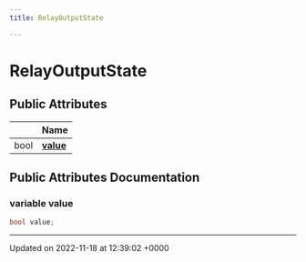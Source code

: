 ```yaml
---
title: RelayOutputState

---
```


# RelayOutputState





## Public Attributes

|                | Name           |
| -------------- | -------------- |
| bool | **[value](/SignallingSystem-doc/vb/Classes/classRelayOutputState/#variable-value)**  |

## Public Attributes Documentation

### variable value

```csharp
bool value;
```


-------------------------------

Updated on 2022-11-18 at 12:39:02 +0000